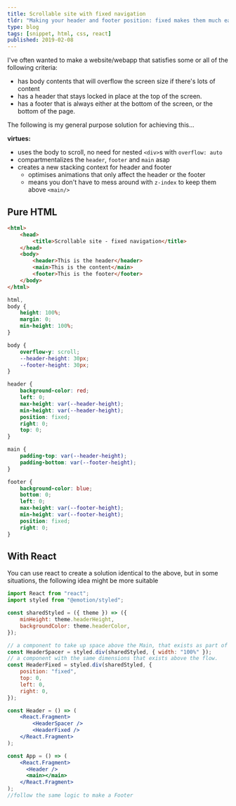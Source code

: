 ```yaml
---
title: Scrollable site with fixed navigation
tldr: "Making your header and footer position: fixed makes them much easier to animate, and puts them in a new stacking context."
type: blog
tags: [snippet, html, css, react]
published: 2019-02-08
---
```


I've often wanted to make a website/webapp that satisfies some or all of the following criteria:

- has body contents that will overflow the screen size if there's lots of content
- has a header that stays locked in place at the top of the screen.
- has a footer that is always either at the bottom of the screen, or the bottom of the page.

The following is my general purpose solution for achieving this...

**virtues:**

-   uses the body to scroll, no need for nested `<div>`s with `overflow: auto`
-   compartmentalizes the `header`, `footer` and `main` asap
-   creates a new stacking context for header and footer
    -   optimises animations that only affect the header or the footer
    -   means you don't have to mess around with `z-index` to keep them above `<main/>`

## Pure HTML

```html
<html>
	<head>
		<title>Scrollable site - fixed navigation</title>
	</head>
	<body>
		<header>This is the header</header>
		<main>This is the content</main>
		<footer>This is the footer</footer>
	</body>
</html>
```

```css
html,
body {
	height: 100%;
	margin: 0;
	min-height: 100%;
}

body {
	overflow-y: scroll;
	--header-height: 30px;
	--footer-height: 30px;
}

header {
	background-color: red;
	left: 0;
	max-height: var(--header-height);
	min-height: var(--header-height);
	position: fixed;
	right: 0;
	top: 0;
}

main {
	padding-top: var(--header-height);
	padding-bottom: var(--footer-height);
}

footer {
	background-color: blue;
	bottom: 0;
	left: 0;
	max-height: var(--footer-height);
	min-height: var(--footer-height);
	position: fixed;
	right: 0;
}
```

## With React
You can use react to create a solution identical to the above, but in some situations, the following idea might be more suitable

```jsx
import React from "react";
import styled from "@emotion/styled";

const sharedStyled = ({ theme }) => ({
	minHeight: theme.headerHeight,
	backgroundColor: theme.headerColor,
});

// a component to take up space above the Main, that exists as part of the flow
const HeaderSpacer = styled.div(sharedStyled, { width: "100%" });
// a component with the same dimensions that exists above the flow.
const HeaderFixed = styled.div(sharedStyled, {
	position: "fixed",
	top: 0,
	left: 0,
	right: 0,
});

const Header = () => (
	<React.Fragment>
		<HeaderSpacer />
		<HeaderFixed />
	</React.Fragment>
);

const App = () => (
	<React.Fragment>
      <Header />
      <main></main>
	</React.Fragment>
);
//follow the same logic to make a Footer
```
